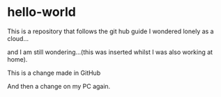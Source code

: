 # hello-world
This is a repository that follows the git hub guide
I wondered lonely as a cloud...

and I am still wondering...(this was inserted whilst I was also working at home).


This is a change made in GitHub


And then a change on my PC again.
